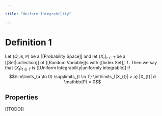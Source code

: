 ```yaml
---

title: "Uniform Integrability"

---
```

# Definition 1
Let $(\Omega, \mathcal{B}, \mathbb{P})$ be a [[Probability Space]] and let $\{X_{t}\}_{t \in T}$ be a [[Set|collection]]  of [[Random Variable]]s with [[Index Set]] $T$. Then we say that $\{X_{t}\}_{t \in T}$ is [[Uniform Integrability|uniformly integrable]] if
$$\lim\limits_{a \to 0} \sup\limits_{t \in T} \int\limits_{|X_{t}| > a} |X_{t}| d \mathbb{P} = 0$$
## Properties
[[TODO]]